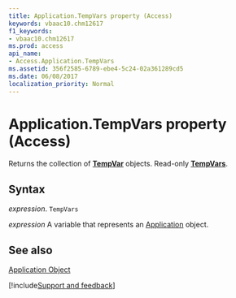 ```yaml
---
title: Application.TempVars property (Access)
keywords: vbaac10.chm12617
f1_keywords:
- vbaac10.chm12617
ms.prod: access
api_name:
- Access.Application.TempVars
ms.assetid: 356f2585-6789-ebe4-5c24-02a361289cd5
ms.date: 06/08/2017
localization_priority: Normal
---
```



# Application.TempVars property (Access)

Returns the collection of  **[TempVar](Access.TempVar.md)** objects. Read-only **[TempVars](Access.TempVars.md)**.


## Syntax

_expression_. `TempVars`

_expression_ A variable that represents an [Application](Access.Application.md) object.


## See also


[Application Object](Access.Application.md)

[!include[Support and feedback](~/includes/feedback-boilerplate.md)]